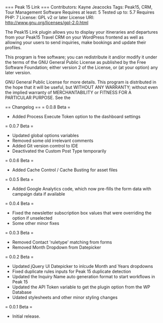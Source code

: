 === Peak 15 Link ===
Contributors: Kayne Jeacocks
Tags: Peak15, CRM, Tour Management Software
Requires at least: 5
Tested up to: 5.7
Requires PHP: 7
License: GPL v2 or later
License URI: http://www.gnu.org/licenses/gpl-2.0.html

The Peak15 Link plugin allows you to display your itineraries and departures from your Peak15 Travel CRM on your WordPress frontend as well as allowing your users to send inquiries, make bookings and update their profiles.

This program is free software; you can redistribute it and/or modify
it under the terms of the GNU General Public License as published by
the Free Software Foundation; either version 2 of the License, or
(at your option) any later version.

GNU General Public License for more details.
This program is distributed in the hope that it will be useful,
but WITHOUT ANY WARRANTY; without even the implied warranty of
MERCHANTABILITY or FITNESS FOR A PARTICULAR PURPOSE.  See the

== Changelog ==
= 0.0.8 Beta =
* Added Process Execute Token option to the dashboard settings

= 0.0.7 Beta =
* Updated global options variables
* Removed some old irrelevant comments
* Added Git version comtrol to IDE
* Deactivated the Custom Post Type temporarily

= 0.0.6 Beta =
* Added Cache Control / Cache Busting for asset files

= 0.0.5 Beta =
* Added Google Analytics code, which now pre-fills the form data with campaign data if available

= 0.0.4 Beta =
* Fixed the newsletter subscription box values that were overriding the option if unselected
* Some other minor fixes

= 0.0.3 Beta =
* Removed Contact \'ruletype\' matching from forms
* Removed Month Dropdown from Datepicker

= 0.0.2 Beta =
* Updated jQuery UI Datepicker to inlcude Month and Years dropdowns
* Fixed duplicate rules inputs for Peak 15 duplicate detection
* Updated the Inquiry Name auto generation format to start workflows in Peak 15
* Updated the API Token variable to get the plugin option from the WP Database
* Udated stylesheets and other minor styling changes

= 0.0.1 Beta =
* Initial release.